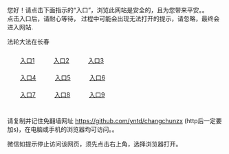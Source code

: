 您好！请点击下面指示的“入口”，浏览此网站是安全的，且为您带来平安。。 <br/>
点击入口后，请耐心等待， 过程中可能会出现无法打开的提示，请忽略，最终会进入网站. </br>

法轮大法在长春<br/>
<div style="padding:10px"><a style="margin:20px" target="_blank" href="https://d3mkrvpy144iee.cloudfront.net/2Qpsp?ujfqlzcq" id="ccLink1" rel="nofollow">入口1</a> <a target="_blank" style="margin:20px" href="https://d2kpizb98z41kj.cloudfront.net/2Qpsp?jujamwmq" id="ccLink2" rel="nofollow">入口2</a> <a style="margin:20px" target="_blank" href="https://d3s4nqoryggf0w.cloudfront.net/2Qpsp?oxecvjx" id="ccLink3" rel="nofollow">入口3</a></div>

<div style="padding:10px" ><a style="margin:20px" target="_blank" href="https://d3mkrvpy144iee.cloudfront.net/2Qpsp?ujfqlzcq" id="ccLink4" rel="nofollow">入口4</a> <a style="margin:20px" href="https://d2kpizb98z41kj.cloudfront.net/2Qpsp?jujamwmq" target="_blank" id="ccLink5" rel="nofollow">入口5</a> <a style="margin:20px" href="https://d3s4nqoryggf0w.cloudfront.net/2Qpsp?oxecvjx" target="_blank" id="ccLink6" rel="nofollow">入口6</a></div>

<div style="padding:10px"><a style="margin:20px" target="_blank" href="https://d3mkrvpy144iee.cloudfront.net/2Qpsp?ujfqlzcq" id="ccLink7" rel="nofollow">入口7</a> <a style="margin:20px" href="https://d2kpizb98z41kj.cloudfront.net/2Qpsp?jujamwmq" target="_blank" id="ccLink8" rel="nofollow">入口8</a> <a style="margin:20px" target="_blank" href="https://d3s4nqoryggf0w.cloudfront.net/2Qpsp?oxecvjx" id="ccLink9" rel="nofollow">入口9</a></div>

<br/>



请复制并记住免翻墙网址 https://github.com/yntd/changchunzx (http后一定要加s)，在电脑或手机的浏览器均可访问。。<br/>

微信如提示停止访问该网页，须先点击右上角，选择浏览器打开。
